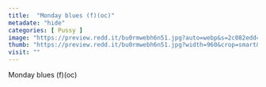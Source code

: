 ```yaml
---
title:  "Monday blues (f)(oc)"
metadate: "hide"
categories: [ Pussy ]
image: "https://preview.redd.it/bu0rmwebh6n51.jpg?auto=webp&s=2c082edd4360febbcf33d2cd1f7295896dd64db2"
thumb: "https://preview.redd.it/bu0rmwebh6n51.jpg?width=960&crop=smart&auto=webp&s=331cbc953bd584c782ee7b15f98b84aa60c83fd8"
visit: ""
---
```

Monday blues (f)(oc)

